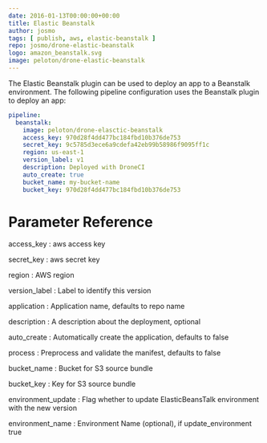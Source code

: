 ```yaml
---
date: 2016-01-13T00:00:00+00:00
title: Elastic Beanstalk
author: josmo
tags: [ publish, aws, elastic-beanstalk ]
repo: josmo/drone-elastic-beanstalk
logo: amazon_beanstalk.svg
image: peloton/drone-elastic-beanstalk
---
```


The Elastic Beanstalk plugin can be used to deploy an app to a Beanstalk environment. The following pipeline configuration uses the Beanstalk plugin to deploy an app:

```yaml
pipeline:
  beanstalk:
    image: peloton/drone-elasctic-beanstalk
    access_key: 970d28f4dd477bc184fbd10b376de753
    secret_key: 9c5785d3ece6a9cdefa42eb99b58986f9095ff1c
    region: us-east-1
    version_label: v1
    description: Deployed with DroneCI
    auto_create: true
    bucket_name: my-bucket-name
    bucket_key: 970d28f4dd477bc184fbd10b376de753
```

# Parameter Reference

access_key
: aws access key

secret_key
: aws secret key

region
: AWS region

version_label
: Label to identify this version

application
: Application name, defaults to repo name

description
: A description about the deployment, optional

auto_create
: Automatically create the application, defaults to false

process
: Preprocess and validate the manifest, defaults to false

bucket_name
: Bucket for S3 source bundle

bucket_key
: Key for S3 source bundle

environment_update
: Flag whether to update ElasticBeansTalk environment with the new version

environment_name
: Environment Name (optional), if update_environment true